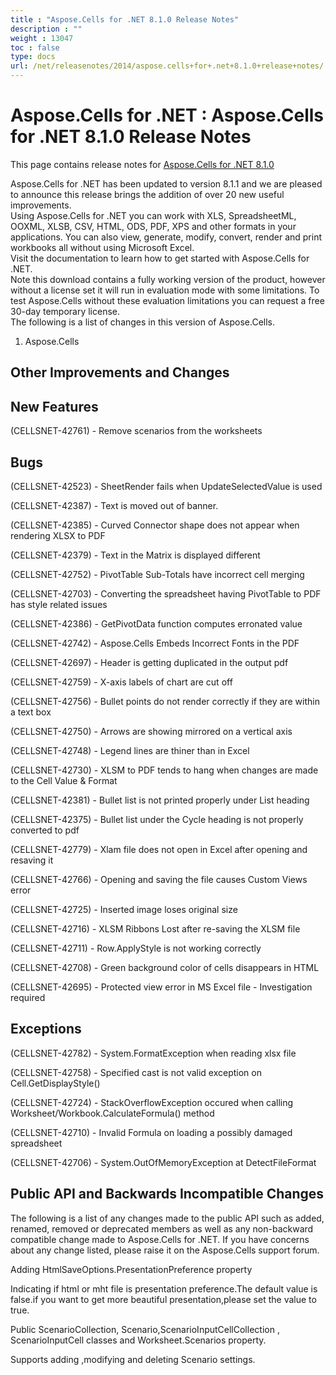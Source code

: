 ```yaml
---
title : "Aspose.Cells for .NET 8.1.0 Release Notes" 
description : "" 
weight : 13047 
toc : false
type: docs
url: /net/releasenotes/2014/aspose.cells+for+.net+8.1.0+release+notes/
---
```


# Aspose.Cells for .NET : Aspose.Cells for .NET 8.1.0 Release Notes


This page contains release notes for [Aspose.Cells for .NET 8.1.0](http://www.aspose.com/downloads/cells/net/new-releases/aspose.cells-for-.net-8.1.0/)

Aspose.Cells for .NET has been updated to version 8.1.1 and we are pleased to announce this release brings the addition of over 20 new useful improvements.  
Using Aspose.Cells for .NET you can work with XLS, SpreadsheetML, OOXML, XLSB, CSV, HTML, ODS, PDF, XPS and other formats in your applications. You can also view, generate, modify, convert, render and print workbooks all without using Microsoft Excel.  
Visit the documentation to learn how to get started with Aspose.Cells for .NET.  
Note this download contains a fully working version of the product, however without a license set it will run in evaluation mode with some limitations. To test Aspose.Cells without these evaluation limitations you can request a free 30-day temporary license.  
The following is a list of changes in this version of Aspose.Cells.

1) Aspose.Cells

## Other Improvements and Changes

## New Features

(CELLSNET-42761) - Remove scenarios from the worksheets

## Bugs

(CELLSNET-42523) - SheetRender fails when UpdateSelectedValue is used

(CELLSNET-42387) - Text is moved out of banner.

(CELLSNET-42385) - Curved Connector shape does not appear when rendering XLSX to PDF

(CELLSNET-42379) - Text in the Matrix is displayed different

(CELLSNET-42752) - PivotTable Sub-Totals have incorrect cell merging

(CELLSNET-42703) - Converting the spreadsheet having PivotTable to PDF has style related issues

(CELLSNET-42386) - GetPivotData function computes erronated value

(CELLSNET-42742) - Aspose.Cells Embeds Incorrect Fonts in the PDF

(CELLSNET-42697) - Header is getting duplicated in the output pdf

(CELLSNET-42759) - X-axis labels of chart are cut off

(CELLSNET-42756) - Bullet points do not render correctly if they are within a text box

(CELLSNET-42750) - Arrows are showing mirrored on a vertical axis

(CELLSNET-42748) - Legend lines are thiner than in Excel

(CELLSNET-42730) - XLSM to PDF tends to hang when changes are made to the Cell Value & Format

(CELLSNET-42381) - Bullet list is not printed properly under List heading

(CELLSNET-42375) - Bullet list under the Cycle heading is not properly converted to pdf

(CELLSNET-42779) - Xlam file does not open in Excel after opening and resaving it

(CELLSNET-42766) - Opening and saving the file causes Custom Views error

(CELLSNET-42725) - Inserted image loses original size

(CELLSNET-42716) - XLSM Ribbons Lost after re-saving the XLSM file

(CELLSNET-42711) - Row.ApplyStyle is not working correctly

(CELLSNET-42708) - Green background color of cells disappears in HTML

(CELLSNET-42695) - Protected view error in MS Excel file - Investigation required

## Exceptions

(CELLSNET-42782) - System.FormatException when reading xlsx file

(CELLSNET-42758) - Specified cast is not valid exception on Cell.GetDisplayStyle()

(CELLSNET-42724) - StackOverflowException occured when calling Worksheet/Workbook.CalculateFormula() method

(CELLSNET-42710) - Invalid Formula on loading a possibly damaged spreadsheet

(CELLSNET-42706) - System.OutOfMemoryException at DetectFileFormat

## Public API and Backwards Incompatible Changes

The following is a list of any changes made to the public API such as added, renamed, removed or deprecated members as well as any non-backward compatible change made to Aspose.Cells for .NET. If you have concerns about any change listed, please raise it on the Aspose.Cells support forum.

Adding HtmlSaveOptions.PresentationPreference property

Indicating if html or mht file is presentation preference.The default value is false.if you want to get more beautiful presentation,please set the value to true.

Public ScenarioCollection, Scenario,ScenarioInputCellCollection , ScenarioInputCell classes and Worksheet.Scenarios property.

Supports adding ,modifying and deleting Scenario settings.

